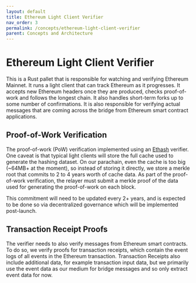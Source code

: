 ```yaml
---
layout: default
title: Ethereum Light Client Verifier
nav_order: 3
permalink: /concepts/ethereum-light-client-verifier
parent: Concepts and Architecture
---
```

# Ethereum Light Client Verifier

This is a Rust pallet that is responsible for watching and verifying Ethereum Mainnet. It runs a light client that can track Ethereum as it progresses. It accepts new Ethereum headers once they are produced, checks proof-of-work and follows the longest chain. It also handles short-term forks up to some number of confirmations. It is also responsible for verifying actual messages that are coming across the bridge from Ethereum smart contract applications.

## Proof-of-Work Verification

The proof-of-work (PoW) verification implemented using an [Ethash](https://eth.wiki/en/concepts/ethash/ethash) verifier. One caveat is that typical light clients will store the full cache used to generate the hashing dataset. On our parachain, even the cache is too big (~64MB+ at the moment), so instead of storing it directly, we store a merkle root that commits to 2 to 4 years worth of cache data. As part of the proof-of-work verification, the relayer must submit a merkle proof of the data used for generating the proof-of-work on each block.

This commitment will need to be updated every 2+ years, and is expected to be done so via decentralized governance which will be implemented post-launch.

## Transaction Receipt Proofs

The verifier needs to also verify messages from Ethereum smart contracts. To do so, we verify proofs for transaction receipts, which contain the event logs of all events in the Ethereum transaction. Transaction Receipts also include additional data, for example transaction input data, but we primarily use the event data as our medium for bridge messages and so only extract event data for now.

